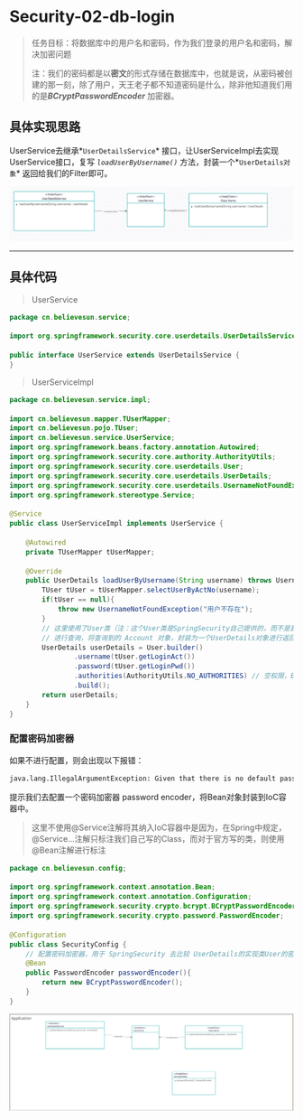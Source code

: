 # Security-02-db-login

> 任务目标：将数据库中的用户名和密码，作为我们登录的用户名和密码，解决加密问题
>
> 注：我们的密码都是以**密文**的形式存储在数据库中，也就是说，从密码被创建的那一刻，除了用户，天王老子都不知道密码是什么，除非他知道我们用的是***BCryptPasswordEncoder*** 加密器。

## 具体实现思路

UserService去继承*`UserDetailsService`* 接口，让UserServiceImpl去实现UserService接口，复写 *`loadUserByUsername()`*  方法，封装一个*`UserDetails对象`* 返回给我们的Filter即可。

![image-20250629125258191](Security-02-db-login.assets/image-20250629125258191.png)



---



## 具体代码

> UserService

```java
package cn.believesun.service;

import org.springframework.security.core.userdetails.UserDetailsService;

public interface UserService extends UserDetailsService {
}
```



> UserServiceImpl

```java
package cn.believesun.service.impl;

import cn.believesun.mapper.TUserMapper;
import cn.believesun.pojo.TUser;
import cn.believesun.service.UserService;
import org.springframework.beans.factory.annotation.Autowired;
import org.springframework.security.core.authority.AuthorityUtils;
import org.springframework.security.core.userdetails.User;
import org.springframework.security.core.userdetails.UserDetails;
import org.springframework.security.core.userdetails.UsernameNotFoundException;
import org.springframework.stereotype.Service;

@Service
public class UserServiceImpl implements UserService {

    @Autowired
    private TUserMapper tUserMapper;

    @Override
    public UserDetails loadUserByUsername(String username) throws UsernameNotFoundException{
        TUser tUser = tUserMapper.selectUserByActNo(username);
        if(tUser == null){
            throw new UsernameNotFoundException("用户不存在");
        }
        // 这里使用了User类（注：这个User类是SpringSecurity自己提供的，而不是我们写的）的构造模式，从数据库中依照前端传来的名字
        // 进行查询，将查询到的 Account 对象，封装为一个UserDetails对象进行返回。
        UserDetails userDetails = User.builder()
                .username(tUser.getLoginAct())
                .password(tUser.getLoginPwd())
                .authorities(AuthorityUtils.NO_AUTHORITIES) // 空权限，EmptyList
                .build();
        return userDetails;
    }
}

```

### 配置密码加密器

如果不进行配置，则会出现以下报错：

```tex
java.lang.IllegalArgumentException: Given that there is no default password encoder configured, each password must have a password encoding prefix. Please either prefix this password with '{noop}' or set a default password encoder in `DelegatingPasswordEncoder`.
```

提示我们去配置一个密码加密器  password encoder，将Bean对象封装到IoC容器中。

> 这里不使用@Service注解将其纳入IoC容器中是因为，在Spring中规定，@Service...注解只标注我们自己写的Class，而对于官方写的类，则使用@Bean注解进行标注

```java
package cn.believesun.config;

import org.springframework.context.annotation.Bean;
import org.springframework.context.annotation.Configuration;
import org.springframework.security.crypto.bcrypt.BCryptPasswordEncoder;
import org.springframework.security.crypto.password.PasswordEncoder;

@Configuration
public class SecurityConfig {
    // 配置密码加密器，用于 SpringSecurity 去比较 UserDetails的实现类User的密码 与 用户输入的是否一致。
    @Bean
    public PasswordEncoder passwordEncoder(){
        return new BCryptPasswordEncoder();
    }
}
```

![image-20250629131828213](Security-02-db-login.assets/image-20250629131828213.png)
